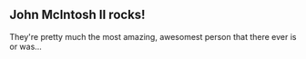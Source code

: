 ﻿## __John McIntosh II__ rocks!

They're pretty much the most amazing, awesomest person that there ever is or was…